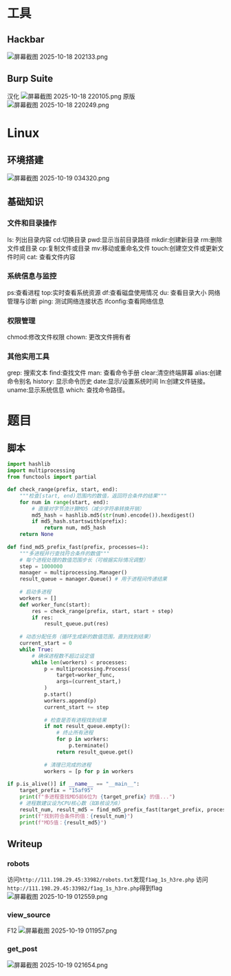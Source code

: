 # 工具 
## Hackbar
![屏幕截图 2025-10-18 202133.png](https://77-tt-1383238072.cos.ap-guangzhou.myqcloud.com/%E5%B1%8F%E5%B9%95%E6%88%AA%E5%9B%BE%202025-10-18%20202133.png)

## Burp Suite
汉化
![屏幕截图 2025-10-18 220105.png](https://77-tt-1383238072.cos.ap-guangzhou.myqcloud.com/%E5%B1%8F%E5%B9%95%E6%88%AA%E5%9B%BE%202025-10-18%20220105.png)
原版
![屏幕截图 2025-10-18 220249.png](https://77-tt-1383238072.cos.ap-guangzhou.myqcloud.com/%E5%B1%8F%E5%B9%95%E6%88%AA%E5%9B%BE%202025-10-18%20220249.png)

# Linux
## 环境搭建
![屏幕截图 2025-10-19 034320.png](https://77-tt-1383238072.cos.ap-guangzhou.myqcloud.com/%E5%B1%8F%E5%B9%95%E6%88%AA%E5%9B%BE%202025-10-19%20034320.png)

## 基础知识
### 文件和目录操作
Is: 列出目录内容
cd:切换目录
pwd:显示当前目录路径
mkdir:创建新目录
rm:删除文件或目录
cp:复制文件或目录
mv:移动或重命名文件
touch:创建空文件或更新文件时间
cat: 查看文件内容
### 系统信息与监控
ps:查看进程
top:实时查看系统资源
df:查看磁盘使用情况
du: 查看目录大小
网络管理与诊断
ping: 测试网络连接状态
ifconfig:查看网络信息
### 权限管理
chmod:修改文件权限
chown: 更改文件拥有者
### 其他实用工具
grep: 搜索文本
find:查找文件
man: 查看命令手册
clear:清空终端屏幕
alias:创建命令别名
history: 显示命令历史
date:显示/设置系统时间
In:创建文件链接。
uname:显示系统信息
which: 查找命令路径。
# 题目
## 脚本
```python
import hashlib 
import multiprocessing 
from functools import partial 

def check_range(prefix, start, end): 
    """检查[start, end)范围内的数值，返回符合条件的结果""" 
    for num in range(start, end): 
        # 直接对字节流计算MD5（减少字符串转换开销） 
        md5_hash = hashlib.md5(str(num).encode()).hexdigest() 
        if md5_hash.startswith(prefix): 
            return num, md5_hash 
    return None 
    
def find_md5_prefix_fast(prefix, processes=4): 
    """多进程并行查找符合条件的数值""" 
    # 每个进程处理的数值范围步长（可根据实际情况调整） 
    step = 1000000 
    manager = multiprocessing.Manager() 
    result_queue = manager.Queue() # 用于进程间传递结果 
    
    # 启动多进程 
    workers = [] 
    def worker_func(start): 
        res = check_range(prefix, start, start + step) 
        if res: 
            result_queue.put(res) 
            
    # 动态分配任务（循环生成新的数值范围，直到找到结果） 
    current_start = 0 
    while True: 
        # 确保进程数不超过设定值 
        while len(workers) < processes: 
            p = multiprocessing.Process( 
                target=worker_func, 
                args=(current_start,) 
            ) 
            p.start()
            workers.append(p) 
            current_start += step 
            
            # 检查是否有进程找到结果 
            if not result_queue.empty(): 
                # 终止所有进程 
                for p in workers: 
                    p.terminate() 
                return result_queue.get()
                 
            # 清理已完成的进程 
            workers = [p for p in workers 
            
if p.is_alive()] if __name__ == "__main__": 
    target_prefix = "15af95" 
    print(f"多进程查找MD5前6位为 {target_prefix} 的值...") 
    # 进程数建议设为CPU核心数（如8核设为8） 
    result_num, result_md5 = find_md5_prefix_fast(target_prefix, processes=8) 
    print(f"找到符合条件的值：{result_num}") 
    print(f"MD5值：{result_md5}")
```
## Writeup
### robots
访问`http://111.198.29.45:33982/robots.txt`发现`f1ag_1s_h3re.php`
访问`http://111.198.29.45:33982/f1ag_1s_h3re.php`得到flag
![屏幕截图 2025-10-19 012559.png](https://77-tt-1383238072.cos.ap-guangzhou.myqcloud.com/%E5%B1%8F%E5%B9%95%E6%88%AA%E5%9B%BE%202025-10-19%20012559.png)

### view_source
F12
![屏幕截图 2025-10-19 011957.png](https://77-tt-1383238072.cos.ap-guangzhou.myqcloud.com/%E5%B1%8F%E5%B9%95%E6%88%AA%E5%9B%BE%202025-10-19%20011957.png)
### get_post
![屏幕截图 2025-10-19 021654.png](https://77-tt-1383238072.cos.ap-guangzhou.myqcloud.com/%E5%B1%8F%E5%B9%95%E6%88%AA%E5%9B%BE%202025-10-19%20021654.png)
